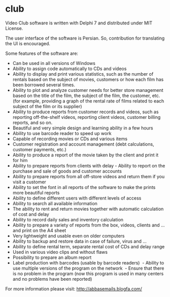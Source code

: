 # club
Video Club software is written with Delphi 7 and distributed under MIT License.

The user interface of the software is Persian. So, contribution for translating the UI is encouraged.

Some features of the software are:
 - Can be used in all versions of Windows
 - Ability to assign code automatically to CDs and videos
 - Ability to display and print various statistics, such as the number of rentals based on the subject of movies, customers or how each film has been borrowed several times.
 - Ability to plot and analyze customer needs for better store management based on the title of the film, the subject of the film, the customer, etc. (for example, providing a graph of the rental rate of films related to each subject of the film or its supplier)
 - Ability to produce reports from customer records and videos, such as reporting off-the-shelf videos, reporting client videos, customer billing reports, and so on.
 - Beautiful and very simple design and learning ability in a few hours
 - Ability to use barcode reader to speed up work
 - Capable of recording movies or CDs and various items
 - Customer registration and account management (debt calculations, customer payments, etc.)
 - Ability to produce a report of the movie taken by the client and print it for him
 - Ability to prepare reports from clients with delay  - Ability to report on the purchase and sale of goods and customer accounts
 - Ability to prepare reports from all off-store videos and return them if you visit a customer
 - Ability to set the font in all reports of the software to make the prints more beautiful reports
 - Ability to define different users with different levels of access
 - Ability to search all available information
 - The ability to rent and return movies together with automatic calculation of cost and delay
 - Ability to record daily sales and inventory calculation
 - Ability to prepare a variety of reports from the box, videos, clients and ... and print on the A4 sheet
 - Very lightweight and usable even on older computers
 - Ability to backup and restore data in case of failure, virus and ...
 - Ability to define rental term, separate rental cost of CDs and delay range
 - Used in various video clips and without flaws
  - Possibility to prepare an album report
 - Label production with barcodes (usable by barcode readers)
 - Ability to use multiple versions of the program on the network
 - Ensure that there is no problem in the program (now this program is used in many centers and no problems have been reported)

For more information please visit: http://abbasemails.blogfa.com/
